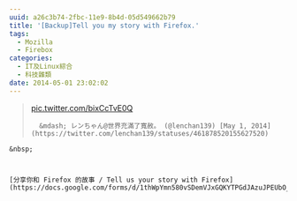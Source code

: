 ```yaml
---
uuid: a26c3b74-2fbc-11e9-8b4d-05d549662b79
title: '[Backup]Tell you my story with Firefox.'
tags:
  - Mozilla
  - Firebox
categories:
  - IT及Linux綜合
  - 科技雜類
date: 2014-05-01 23:02:02
---
```


> [pic.twitter.com/bixCcTvE0Q](http://t.co/bixCcTvE0Q)
>
> 		&mdash; レンちゃん@世界充滿了寬赦。 (@lenchan139) [May 1, 2014](https://twitter.com/lenchan139/statuses/461878520155627520)

	

	&nbsp;

#
	[分享你和 Firefox 的故事 / Tell us your story with Firefox](https://docs.google.com/forms/d/1thWpYmn580vSDemVJxGQKYTPGdJAzuJPEUbO_ezPwQU/viewform)
